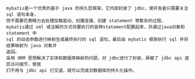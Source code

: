     mybatis是一个优秀的基于 java 的持久层框架，它内部封装了 jdbc，使开发者只需要关注 sql 语句本身，
    而不需要花费精力去处理加载驱动、创建连接、创建 statement 等繁杂的过程。
    mybatis通过 xml 或注解的方式将要执行的各种statement配置起来，并通过java对象和statement 中
    sql 的动态参数进行映射生成最终执行的 sql 语句，最后由 mybatis 框架执行 sql 并将结果映射为 java 对象并
    返回。
    采用 ORM 思想解决了实体和数据库映射的问题，对 jdbc进行了封装，屏蔽了 jdbc api 底层访问细节，使我
    们不用与 jdbc api 打交道，就可以完成对数据库的持久化操作。
